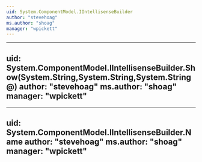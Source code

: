 ```yaml
---
uid: System.ComponentModel.IIntellisenseBuilder
author: "stevehoag"
ms.author: "shoag"
manager: "wpickett"
---
```


---
uid: System.ComponentModel.IIntellisenseBuilder.Show(System.String,System.String,System.String@)
author: "stevehoag"
ms.author: "shoag"
manager: "wpickett"
---

---
uid: System.ComponentModel.IIntellisenseBuilder.Name
author: "stevehoag"
ms.author: "shoag"
manager: "wpickett"
---
